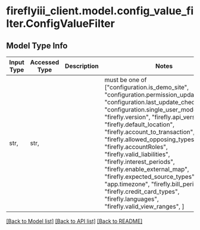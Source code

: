 # fireflyiii_client.model.config_value_filter.ConfigValueFilter

## Model Type Info
Input Type | Accessed Type | Description | Notes
------------ | ------------- | ------------- | -------------
str,  | str,  |  | must be one of ["configuration.is_demo_site", "configuration.permission_update_check", "configuration.last_update_check", "configuration.single_user_mode", "firefly.version", "firefly.api_version", "firefly.default_location", "firefly.account_to_transaction", "firefly.allowed_opposing_types", "firefly.accountRoles", "firefly.valid_liabilities", "firefly.interest_periods", "firefly.enable_external_map", "firefly.expected_source_types", "app.timezone", "firefly.bill_periods", "firefly.credit_card_types", "firefly.languages", "firefly.valid_view_ranges", ] 

[[Back to Model list]](../../README.md#documentation-for-models) [[Back to API list]](../../README.md#documentation-for-api-endpoints) [[Back to README]](../../README.md)

